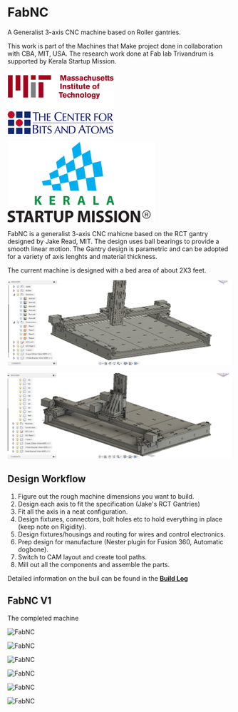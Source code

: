 # FabNC
A Generalist 3-axis CNC machine based on Roller gantries.

This work is part of the Machines that Make project done in collaboration with CBA, MIT, USA. The research work done at Fab lab Trivandrum is supported by Kerala Startup Mission.

![FabNC](Images/cbapng.png)
![FabNC](Images/logo.svg)


FabNC is a generalist 3-axis CNC mahicne based on the RCT gantry designed by Jake Read, MIT. The design uses ball bearings to provide a smooth linear motion. The Gantry design is parametric and can be adopted for a variety of axis lenghts and material thickness.

The current machine is designed with a bed area of about 2X3 feet.

![FabNC](Images/CAD/25.png)

![FabNC](Images/CAD/27.png)

## Design Workflow

1. Figure out the rough machine dimensions you want to build.
2. Design each axis to fit the specification (Jake's RCT Gantries)
3. Fit all the axis in a neat configuration.
4. Design fixtures, connectors, bolt holes etc to hold everything in place (keep note on Rigidity).
5. Design fixtures/housings and routing for wires and control electronics.
6. Prep design for manufacture (Nester plugin for Fusion 360, Automatic dogbone).
7. Switch to CAM layout and create tool paths.
8. Mill out all the components and assemble the parts.

Detailed information on the buil can be found in the [**Build Log**](https://github.com/rahulsarchive/FabNC/tree/master/Build%20Log)

## FabNC V1

The completed machine

![FabNC](Images/FAB/f1.JPG)

![FabNC](Images/FAB/f2.JPG)

![FabNC](Images/FAB/f3.JPG)

![FabNC](Images/FAB/f4.JPG)

![FabNC](Images/FAB/f5.JPG)

![FabNC](Images/FAB/f6.JPG)